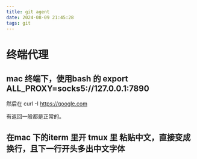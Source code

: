 ```yaml
---
title: git agent
date: 2024-08-09 21:45:28
tags: git
---
```


# 终端代理
## mac 终端下，使用bash 的 export ALL_PROXY=socks5://127.0.0.1:7890
然后在 curl -I https://google.com

有返回一般都是正常的。


## 在mac 下的iterm 里开 tmux 里 粘贴中文，直接变成换行，且下一行开头多出中文字体


